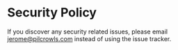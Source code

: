 # Security Policy

If you discover any security related issues, please email jerome@pilcrowls.com instead of using the issue tracker.
